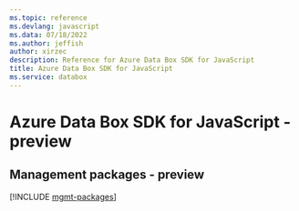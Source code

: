 ```yaml
---
ms.topic: reference
ms.devlang: javascript
ms.data: 07/18/2022
ms.author: jeffish
author: xirzec
description: Reference for Azure Data Box SDK for JavaScript
title: Azure Data Box SDK for JavaScript
ms.service: databox
---
```

# Azure Data Box SDK for JavaScript - preview

## Management packages - preview
[!INCLUDE [mgmt-packages](data-box-mgmt-index.md)]
